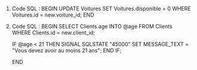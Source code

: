 1. Code SQL :
   BEGIN
   UPDATE Voitures
   SET Voitures.disponible = 0
   WHERE Voitures.id = new.voiture_id;
   END

   
2. Code SQL :
   BEGIN
   SELECT Clients.age INTO @age
   FROM Clients
   WHERE Clients.id = new.client_id;

   IF @age < 21 THEN
      SIGNAL SQLSTATE "45000"
      SET MESSAGE_TEXT = "Vous devez avoir au moins 21 ans";
   END IF;
   
   END